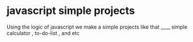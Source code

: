 # javascript simple projects
Using the logic of javascript we make a simple projects like that ____ simple calculator , to-do-list , and etc
